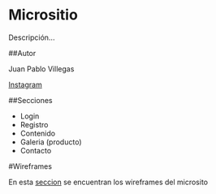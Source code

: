 # Micrositio

Descripción...

##Autor

Juan Pablo Villegas

[Instagram](https://www.instagram.com/villegas__jp/?hl=es-la)

##Secciones

* Login
* Registro
* Contenido
* Galeria (producto)
* Contacto

#Wireframes

En esta [seccion]() se encuentran los wireframes del microsito

